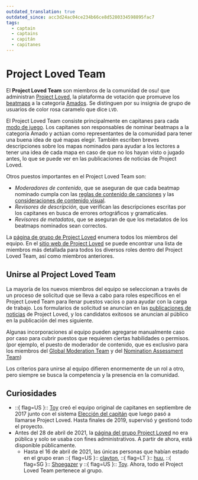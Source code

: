 ```yaml
---
outdated_translation: true
outdated_since: acc3d24ac04ce234b66ce8d5280334598895fac7
tags:
  - captain
  - captains
  - capitán
  - capitanes
---
```


# Project Loved Team

El **Project Loved Team** son miembros de la comunidad de osu! que administran [Project Loved](/wiki/Community/Project_Loved), la plataforma de votación que promueve los [beatmaps](/wiki/Beatmap) a la categoría [Amados](/wiki/Beatmap/Category#loved). Se distinguen por su insignia de grupo de usuarios de color rosa caramelo que dice `LVD`.

El Project Loved Team consiste principalmente en capitanes para cada [modo de juego](/wiki/Game_mode). Los capitanes son responsables de nominar beatmaps a la categoría Amado y actúan como representantes de la comunidad para tener una buena idea de qué mapas elegir. También escriben breves descripciones sobre los mapas nominados para ayudar a los lectores a tener una idea de cada mapa en caso de que no los hayan visto o jugado antes, lo que se puede ver en las publicaciones de noticias de Project Loved.

Otros puestos importantes en el Project Loved Team son:

- *Moderadores de contenido*, que se aseguran de que cada beatmap nominado cumpla con las [reglas de contenido de canciones](/wiki/Rules/Song_content_rules) y las [consideraciones de contenido visual](/wiki/Rules/Visual_content_considerations).
- *Revisores de descripción*, que verifican las descripciones escritas por los capitanes en busca de errores ortográficos y gramaticales.
- *Revisores de metadatos*, que se aseguran de que los metadatos de los beatmaps nominados sean correctos.

La [página de grupo de Project Loved](https://osu.ppy.sh/groups/31) enumera todos los miembros del equipo. En el [sitio web de Project Loved](https://loved.sh/team) se puede encontrar una lista de miembros más detallada para todos los diversos roles dentro del Project Loved Team, así como miembros anteriores.

## Unirse al Project Loved Team

La mayoría de los nuevos miembros del equipo se seleccionan a través de un proceso de solicitud que se lleva a cabo para roles específicos en el Project Loved Team para llenar puestos vacíos o para ayudar con la carga de trabajo. Los formularios de solicitud se anuncian en las [publicaciones de noticias](https://osu.ppy.sh/home/news) de Project Loved, y los candidatos exitosos se anuncian al público en la publicación del mes siguiente.

Algunas incorporaciones al equipo pueden agregarse manualmente caso por caso para cubrir puestos que requieren ciertas habilidades o permisos. (por ejemplo, el puesto de moderador de contenido, que es exclusivo para los miembros del [Global Moderation Team](/wiki/People/Global_Moderation_Team) y del [Nomination Assessment Team](/wiki/People/Nomination_Assessment_Team))

Los criterios para unirse al equipo difieren enormemente de un rol a otro, pero siempre se busca la competencia y la presencia en la comunidad.

## Curiosidades

- ::{ flag=US }:: [Toy](https://osu.ppy.sh/users/2757689) creó el equipo original de capitanes en septiembre de 2017 junto con el sistema [Elección del capitán](/wiki/History_of_osu!/History_of_Loved#captain's-pick-y-project-loved-(sept.-2017---presente)) que luego pasó a llamarse Project Loved. Hasta finales de 2019, supervisó y gestionó todo el proyecto.
- Antes del 28 de abril de 2021, la [página del grupo Project Loved](https://osu.ppy.sh/groups/31) no era pública y solo se usaba con fines administrativos. A partir de ahora, está disponible públicamente.
  - Hasta el 16 de abril de 2021, las únicas personas que habían estado en el grupo eran ::{ flag=US }:: [clayton](https://osu.ppy.sh/users/3666350), ::{ flag=LT }:: [huu](https://osu.ppy.sh/users/6044237), ::{ flag=SG }:: [Shoegazer](https://osu.ppy.sh/users/2520707) y ::{ flag=US }:: [Toy](https://osu.ppy.sh/users/2757689). Ahora, todo el Project Loved Team pertenece al grupo.
